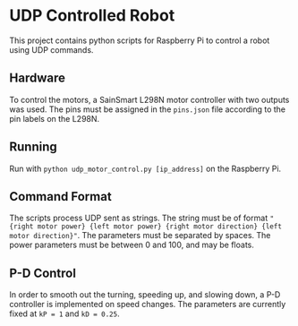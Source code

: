 # UDP Controlled Robot

This project contains python scripts for Raspberry Pi to control a robot using UDP commands.  

## Hardware 

To control the motors, a SainSmart L298N motor controller with two outputs was used.
The pins must be assigned in the `pins.json` file according to the pin labels on the L298N.

## Running

Run with `python udp_motor_control.py [ip_address]` on the Raspberry Pi.

## Command Format

The scripts process UDP sent as strings.  The string must be of format `"{right motor power} {left motor power} {right motor direction} {left motor direction}"`.  The parameters must be separated by spaces.  The power parameters must be between 0 and 100, and may be floats.

## P-D Control

In order to smooth out the turning, speeding up, and slowing down, a P-D controller is implemented on speed changes.  The parameters are currently fixed at `kP = 1` and `kD = 0.25`.
